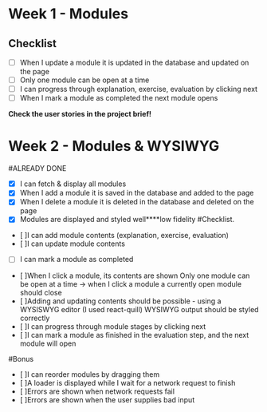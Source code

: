 # Week 1 - Modules

## Checklist


- [ ] When I update a module it is updated in the database and updated on the page
- [ ] Only one module can be open at a time
- [ ] I can progress through explanation, exercise, evaluation by clicking next
- [ ] When I mark a module as completed the next module opens

**Check the user stories in the project brief!**

# Week 2 - Modules & WYSIWYG
#ALREADY DONE
- [x] I can fetch & display all modules
- [x] When I add a module it is saved in the database and added to the page
- [x] When I delete a module it is deleted in the database and deleted on the page 
- [x] Modules are displayed and styled well****low fidelity
#Checklist.
 - [ ]I can add module contents (explanation, exercise, evaluation)
 - [ ]I can update module contents
 - [ ] I can mark a module as completed
 - [ ]When I click a module, its contents are shown
 Only one module can be open at a time -> when I click a module a currently open module should close
 - [ ]Adding and updating contents should be possible - using a WYSISWYG editor (I used react-quill)
 WYSIWYG output should be styled correctly
 - [ ]I can progress through module stages by clicking next
 - [ ]I can mark a module as finished in the evaluation step, and the next module will open

#Bonus
 - [ ]I can reorder modules by dragging them
 - [ ]A loader is displayed while I wait for a network request to finish
 - [ ]Errors are shown when network requests fail
 - [ ]Errors are shown when the user supplies bad input
